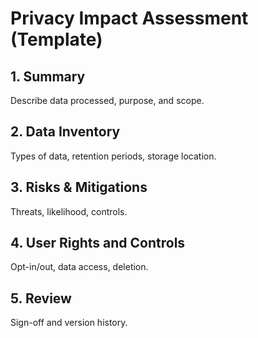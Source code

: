 <!-- SPDX-License-Identifier: Apache-2.0 -->
# Privacy Impact Assessment (Template)

## 1. Summary
Describe data processed, purpose, and scope.

## 2. Data Inventory
Types of data, retention periods, storage location.

## 3. Risks & Mitigations
Threats, likelihood, controls.

## 4. User Rights and Controls
Opt-in/out, data access, deletion.

## 5. Review
Sign-off and version history.
